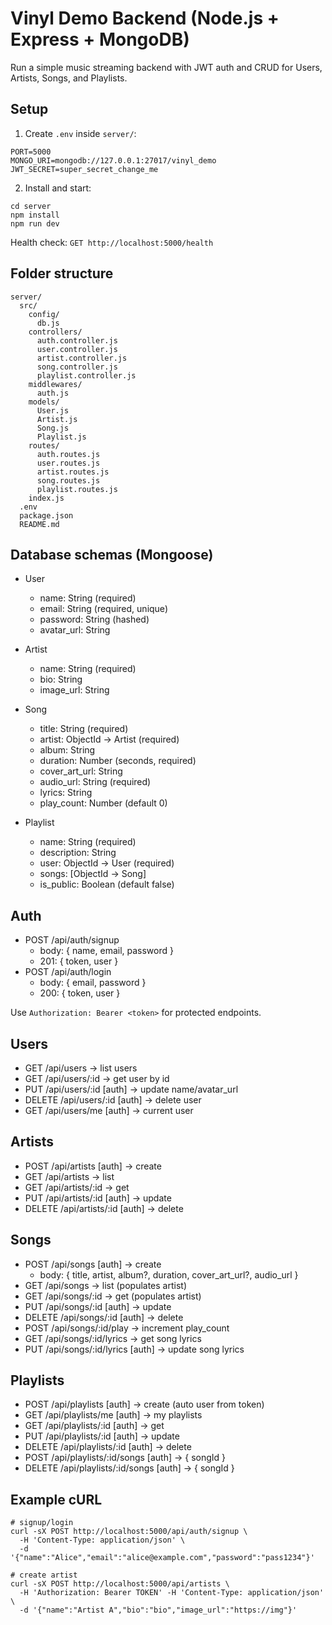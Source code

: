 # Vinyl Demo Backend (Node.js + Express + MongoDB)

Run a simple music streaming backend with JWT auth and CRUD for Users, Artists, Songs, and Playlists.

## Setup

1. Create `.env` inside `server/`:

```
PORT=5000
MONGO_URI=mongodb://127.0.0.1:27017/vinyl_demo
JWT_SECRET=super_secret_change_me
```

2. Install and start:

```
cd server
npm install
npm run dev
```

Health check: `GET http://localhost:5000/health`

## Folder structure

```
server/
  src/
    config/
      db.js
    controllers/
      auth.controller.js
      user.controller.js
      artist.controller.js
      song.controller.js
      playlist.controller.js
    middlewares/
      auth.js
    models/
      User.js
      Artist.js
      Song.js
      Playlist.js
    routes/
      auth.routes.js
      user.routes.js
      artist.routes.js
      song.routes.js
      playlist.routes.js
    index.js
  .env
  package.json
  README.md
```

## Database schemas (Mongoose)

- User
  - name: String (required)
  - email: String (required, unique)
  - password: String (hashed)
  - avatar_url: String

- Artist
  - name: String (required)
  - bio: String
  - image_url: String

- Song
  - title: String (required)
  - artist: ObjectId -> Artist (required)
  - album: String
  - duration: Number (seconds, required)
  - cover_art_url: String
  - audio_url: String (required)
  - lyrics: String
  - play_count: Number (default 0)

- Playlist
  - name: String (required)
  - description: String
  - user: ObjectId -> User (required)
  - songs: [ObjectId -> Song]
  - is_public: Boolean (default false)

## Auth

- POST /api/auth/signup
  - body: { name, email, password }
  - 201: { token, user }
- POST /api/auth/login
  - body: { email, password }
  - 200: { token, user }

Use `Authorization: Bearer <token>` for protected endpoints.

## Users

- GET /api/users -> list users
- GET /api/users/:id -> get user by id
- PUT /api/users/:id [auth] -> update name/avatar_url
- DELETE /api/users/:id [auth] -> delete user
- GET /api/users/me [auth] -> current user

## Artists

- POST /api/artists [auth] -> create
- GET /api/artists -> list
- GET /api/artists/:id -> get
- PUT /api/artists/:id [auth] -> update
- DELETE /api/artists/:id [auth] -> delete

## Songs

- POST /api/songs [auth] -> create
  - body: { title, artist, album?, duration, cover_art_url?, audio_url }
- GET /api/songs -> list (populates artist)
- GET /api/songs/:id -> get (populates artist)
- PUT /api/songs/:id [auth] -> update
- DELETE /api/songs/:id [auth] -> delete
- POST /api/songs/:id/play -> increment play_count
- GET /api/songs/:id/lyrics -> get song lyrics
- PUT /api/songs/:id/lyrics [auth] -> update song lyrics

## Playlists

- POST /api/playlists [auth] -> create (auto user from token)
- GET /api/playlists/me [auth] -> my playlists
- GET /api/playlists/:id [auth] -> get
- PUT /api/playlists/:id [auth] -> update
- DELETE /api/playlists/:id [auth] -> delete
- POST /api/playlists/:id/songs [auth] -> { songId }
- DELETE /api/playlists/:id/songs [auth] -> { songId }

## Example cURL

```
# signup/login
curl -sX POST http://localhost:5000/api/auth/signup \
  -H 'Content-Type: application/json' \
  -d '{"name":"Alice","email":"alice@example.com","password":"pass1234"}'

# create artist
curl -sX POST http://localhost:5000/api/artists \
  -H 'Authorization: Bearer TOKEN' -H 'Content-Type: application/json' \
  -d '{"name":"Artist A","bio":"bio","image_url":"https://img"}'
```

